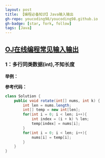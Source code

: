 ```yaml
---
layout: post
title: 【编程必备知识】Java输入输出
gh-repo: youcoding98/youcoding98.github.io
gh-badge: [star, fork, follow]
tags: [Java]
---
```


## [OJ在线编程常见输入输出](https://www.nowcoder.com/test/27976983/summary#question) 
 

### 1：多行同类数据(int),不知长度
**举例：**   


**参考代码：**
```java
class Solution {
    public void rotate(int[] nums, int k) {
        int len = nums.length;
        int[] temp = new int[len];
        for(int i = 0; i < len; i++){
            int index = (i + k) % len;
            temp[index] = nums[i];
        }
        for(int i = 0; i < len; i++){
            nums[i] = temp[i];
        }
    }
}
```







